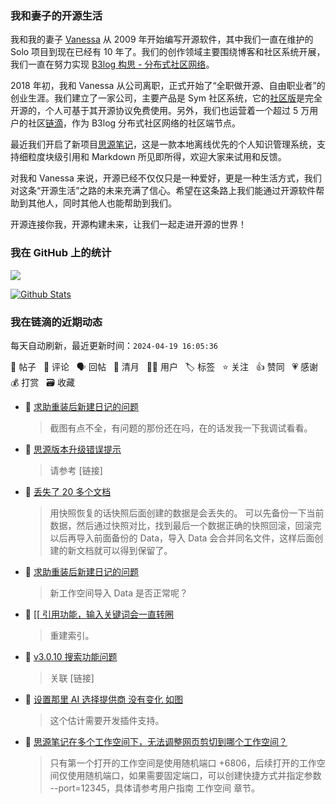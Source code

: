 ### 我和妻子的开源生活

我和我的妻子 [Vanessa](https://github.com/Vanessa219) 从 2009 年开始编写开源软件，其中我们一直在维护的 Solo 项目到现在已经有 10 年了。我们的创作领域主要围绕博客和社区系统开展，我们一直在努力实现 [B3log 构思 - 分布式社区网络](https://ld246.com/article/1546941897596)。

2018 年初，我和 Vanessa 从公司离职，正式开始了“全职做开源、自由职业者”的创业生涯。我们建立了一家公司，主要产品是 Sym 社区系统，它的[社区版](https://github.com/88250/symphony)是完全开源的，个人可基于其开源协议免费使用。另外，我们也运营着一个超过 5 万用户的社区[链滴](https://ld246.com)，作为 B3log 分布式社区网络的社区端节点。

最近我们开启了新项目[思源笔记](https://github.com/siyuan-note/siyuan)，这是一款本地离线优先的个人知识管理系统，支持细粒度块级引用和 Markdown 所见即所得，欢迎大家来试用和反馈。

对我和 Vanessa 来说，开源已经不仅仅只是一种爱好，更是一种生活方式，我们对这条“开源生活”之路的未来充满了信心。希望在这条路上我们能通过开源软件帮助到其他人，同时其他人也能帮助到我们。

开源连接你我，开源构建未来，让我们一起走进开源的世界！

### 我在 GitHub 上的统计

<a title="Hits" target="_blank" href="https://github.com/88250/88250"><img src="https://hits.b3log.org/88250/88250.svg"></a>

[![Github Stats](https://github-readme-stats.vercel.app/api?username=88250&theme=tokyonight&show_icons=true)](https://github.com/88250)

<!--events start -->

### 我在链滴的近期动态

每天自动刷新，最近更新时间：`2024-04-19 16:05:36`

📝 帖子 &nbsp; 💬 评论 &nbsp; 🗣 回帖 &nbsp; 🌙 清月 &nbsp; 👨‍💻 用户 &nbsp; 🏷️ 标签 &nbsp; ⭐️ 关注 &nbsp; 👍 赞同 &nbsp; 💗 感谢 &nbsp; 💰 打赏 &nbsp; 🗃 收藏

* 💬 [求助重装后新建日记的问题](https://ld246.com/article/1713491509606/comment/1713513013747#comments)

  > 截图有点不全，有问题的那份还在吗，在的话发我一下我调试看看。
* 💬 [思源版本升级错误提示](https://ld246.com/article/1708430035226/comment/1713512158968#comments)

  > 请参考 [链接]
* 💬 [丢失了 20 多个文档](https://ld246.com/article/1713448402347/comment/1713511997765#comments)

  > 用快照恢复的话快照后面创建的数据是会丢失的。 可以先备份一下当前数据，然后通过快照对比，找到最后一个数据正确的快照回滚，回滚完以后再导入前面备份的 Data，导入 Data 会合并同名文件，这样后面创建的新文档就可以得到保留了。
* 💬 [求助重装后新建日记的问题](https://ld246.com/article/1713491509606/comment/1713498937228#comments)

  > 新工作空间导入 Data 是否正常呢？
* 💬 [[[ 引用功能，输入关键词会一直转圈](https://ld246.com/article/1713498822436/comment/1713498869689#comments)

  > 重建索引。
* 💬 [v3.0.10 搜索功能问题](https://ld246.com/article/1713336942155/comment/1713497513290#comments)

  > 关联 [链接]
* 💬 [设置那里 AI 选择提供商 没有变化 如图](https://ld246.com/article/1713491977324/comment/1713497461894#comments)

  > 这个估计需要开发插件支持。
* 💬 [思源笔记在多个工作空间下，无法调整网页剪切到哪个工作空间？](https://ld246.com/article/1713371004034/comment/1713496335699#comments)

  > 只有第一个打开的工作空间是使用随机端口 +6806，后续打开的工作空间仅使用随机端口，如果需要固定端口，可以创建快捷方式并指定参数 --port=12345，具体请参考用户指南 工作空间 章节。


<!--events end -->
